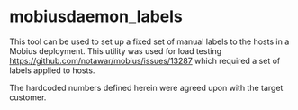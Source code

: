# mobiusdaemon_labels

This tool can be used to set up a fixed set of manual labels to the hosts in a Mobius deployment.
This utility was used for load testing <https://github.com/notawar/mobius/issues/13287> which required a set of labels applied to hosts.

The hardcoded numbers defined herein were agreed upon with the target customer.
